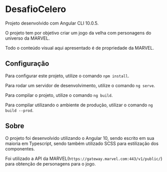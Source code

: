 # DesafioCelero

Projeto desenvolvido com Angular CLI 10.0.5.

O projeto tem por objetivo criar um jogo da velha com personagens do universo da MARVEL.

Todo o conteúdo visual aqui apresentado é de propriedade da MARVEL.

## Configuração

Para configurar este projeto, utilize o comando `npm install`.

Para rodar um servidor de desenvolvimento, utilize o comando `ng serve`.

Para compilar o projeto, utilize o comando `ng build`. 

Para compilar utilizando o ambiente de produção, utilizar o comando `ng build --prod`.

## Sobre

O projeto foi desenvolvido utilizando o Angular 10, sendo escrito em sua maioria em Typescript, sendo também utilizado SCSS para estilização dos componentes.

Foi utilizado a API da MARVEL(`https://gateway.marvel.com:443/v1/public/`) para obtenção de personagens para o jogo.